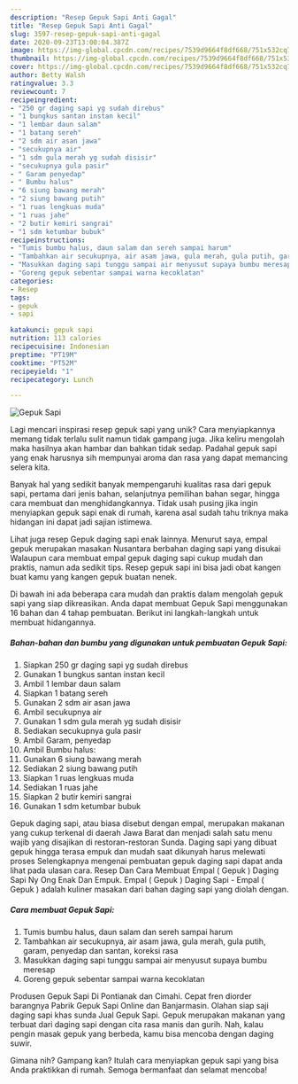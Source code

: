 ```yaml
---
description: "Resep Gepuk Sapi Anti Gagal"
title: "Resep Gepuk Sapi Anti Gagal"
slug: 3597-resep-gepuk-sapi-anti-gagal
date: 2020-09-23T13:00:04.387Z
image: https://img-global.cpcdn.com/recipes/7539d9664f8df668/751x532cq70/gepuk-sapi-foto-resep-utama.jpg
thumbnail: https://img-global.cpcdn.com/recipes/7539d9664f8df668/751x532cq70/gepuk-sapi-foto-resep-utama.jpg
cover: https://img-global.cpcdn.com/recipes/7539d9664f8df668/751x532cq70/gepuk-sapi-foto-resep-utama.jpg
author: Betty Walsh
ratingvalue: 3.3
reviewcount: 7
recipeingredient:
- "250 gr daging sapi yg sudah direbus"
- "1 bungkus santan instan kecil"
- "1 lembar daun salam"
- "1 batang sereh"
- "2 sdm air asan jawa"
- "secukupnya air"
- "1 sdm gula merah yg sudah disisir"
- "secukupnya gula pasir"
- " Garam penyedap"
- " Bumbu halus"
- "6 siung bawang merah"
- "2 siung bawang putih"
- "1 ruas lengkuas muda"
- "1 ruas jahe"
- "2 butir kemiri sangrai"
- "1 sdm ketumbar bubuk"
recipeinstructions:
- "Tumis bumbu halus, daun salam dan sereh sampai harum"
- "Tambahkan air secukupnya, air asam jawa, gula merah, gula putih, garam, penyedap dan santan, koreksi rasa"
- "Masukkan daging sapi tunggu sampai air menyusut supaya bumbu meresap"
- "Goreng gepuk sebentar sampai warna kecoklatan"
categories:
- Resep
tags:
- gepuk
- sapi

katakunci: gepuk sapi 
nutrition: 113 calories
recipecuisine: Indonesian
preptime: "PT19M"
cooktime: "PT52M"
recipeyield: "1"
recipecategory: Lunch

---
```



![Gepuk Sapi](https://img-global.cpcdn.com/recipes/7539d9664f8df668/751x532cq70/gepuk-sapi-foto-resep-utama.jpg)

Lagi mencari inspirasi resep gepuk sapi yang unik? Cara menyiapkannya memang tidak terlalu sulit namun tidak gampang juga. Jika keliru mengolah maka hasilnya akan hambar dan bahkan tidak sedap. Padahal gepuk sapi yang enak harusnya sih mempunyai aroma dan rasa yang dapat memancing selera kita.

Banyak hal yang sedikit banyak mempengaruhi kualitas rasa dari gepuk sapi, pertama dari jenis bahan, selanjutnya pemilihan bahan segar, hingga cara membuat dan menghidangkannya. Tidak usah pusing jika ingin menyiapkan gepuk sapi enak di rumah, karena asal sudah tahu triknya maka hidangan ini dapat jadi sajian istimewa.

Lihat juga resep Gepuk daging sapi enak lainnya. Menurut saya, empal gepuk merupakan masakan Nusantara berbahan daging sapi yang disukai Walaupun cara membuat empal gepuk daging sapi cukup mudah dan praktis, namun ada sedikit tips. Resep gepuk sapi ini bisa jadi obat kangen buat kamu yang kangen gepuk buatan nenek.


Di bawah ini ada beberapa cara mudah dan praktis dalam mengolah gepuk sapi yang siap dikreasikan. Anda dapat membuat Gepuk Sapi menggunakan 16 bahan dan 4 tahap pembuatan. Berikut ini langkah-langkah untuk membuat hidangannya.

<!--inarticleads1-->

##### Bahan-bahan dan bumbu yang digunakan untuk pembuatan Gepuk Sapi:

1. Siapkan 250 gr daging sapi yg sudah direbus
1. Gunakan 1 bungkus santan instan kecil
1. Ambil 1 lembar daun salam
1. Siapkan 1 batang sereh
1. Gunakan 2 sdm air asan jawa
1. Ambil secukupnya air
1. Gunakan 1 sdm gula merah yg sudah disisir
1. Sediakan secukupnya gula pasir
1. Ambil  Garam, penyedap
1. Ambil  Bumbu halus:
1. Gunakan 6 siung bawang merah
1. Sediakan 2 siung bawang putih
1. Siapkan 1 ruas lengkuas muda
1. Sediakan 1 ruas jahe
1. Siapkan 2 butir kemiri sangrai
1. Gunakan 1 sdm ketumbar bubuk


Gepuk daging sapi, atau biasa disebut dengan empal, merupakan makanan yang cukup terkenal di daerah Jawa Barat dan menjadi salah satu menu wajib yang disajikan di restoran-restoran Sunda. Daging sapi yang dibuat gepuk hingga terasa empuk dan mudah saat dikunyah harus melewati proses Selengkapnya mengenai pembuatan gepuk daging sapi dapat anda lihat pada ulasan cara. Resep Dan Cara Membuat Empal ( Gepuk ) Daging Sapi Ny Ong Enak Dan Empuk. Empal ( Gepuk ) Daging Sapi - Empal ( Gepuk ) adalah kuliner masakan dari bahan daging sapi yang diolah dengan. 

<!--inarticleads2-->

##### Cara membuat Gepuk Sapi:

1. Tumis bumbu halus, daun salam dan sereh sampai harum
1. Tambahkan air secukupnya, air asam jawa, gula merah, gula putih, garam, penyedap dan santan, koreksi rasa
1. Masukkan daging sapi tunggu sampai air menyusut supaya bumbu meresap
1. Goreng gepuk sebentar sampai warna kecoklatan


Produsen Gepuk Sapi Di Pontianak dan Cimahi. Cepat fren diorder barangnya Pabrik Gepuk Sapi Online dan Banjarmasin. Olahan siap saji daging sapi khas sunda Jual Gepuk Sapi. Gepuk merupakan makanan yang terbuat dari daging sapi dengan cita rasa manis dan gurih. Nah, kalau pengin masak gepuk yang berbeda, kamu bisa mencoba dengan daging suwir. 

Gimana nih? Gampang kan? Itulah cara menyiapkan gepuk sapi yang bisa Anda praktikkan di rumah. Semoga bermanfaat dan selamat mencoba!
